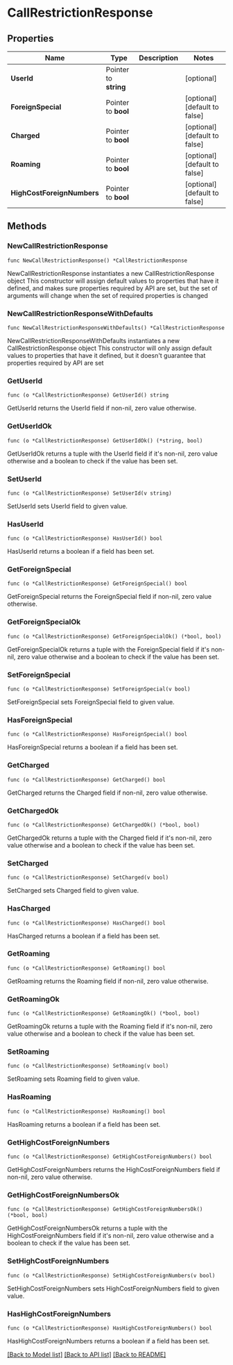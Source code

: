 # CallRestrictionResponse

## Properties

Name | Type | Description | Notes
------------ | ------------- | ------------- | -------------
**UserId** | Pointer to **string** |  | [optional] 
**ForeignSpecial** | Pointer to **bool** |  | [optional] [default to false]
**Charged** | Pointer to **bool** |  | [optional] [default to false]
**Roaming** | Pointer to **bool** |  | [optional] [default to false]
**HighCostForeignNumbers** | Pointer to **bool** |  | [optional] [default to false]

## Methods

### NewCallRestrictionResponse

`func NewCallRestrictionResponse() *CallRestrictionResponse`

NewCallRestrictionResponse instantiates a new CallRestrictionResponse object
This constructor will assign default values to properties that have it defined,
and makes sure properties required by API are set, but the set of arguments
will change when the set of required properties is changed

### NewCallRestrictionResponseWithDefaults

`func NewCallRestrictionResponseWithDefaults() *CallRestrictionResponse`

NewCallRestrictionResponseWithDefaults instantiates a new CallRestrictionResponse object
This constructor will only assign default values to properties that have it defined,
but it doesn't guarantee that properties required by API are set

### GetUserId

`func (o *CallRestrictionResponse) GetUserId() string`

GetUserId returns the UserId field if non-nil, zero value otherwise.

### GetUserIdOk

`func (o *CallRestrictionResponse) GetUserIdOk() (*string, bool)`

GetUserIdOk returns a tuple with the UserId field if it's non-nil, zero value otherwise
and a boolean to check if the value has been set.

### SetUserId

`func (o *CallRestrictionResponse) SetUserId(v string)`

SetUserId sets UserId field to given value.

### HasUserId

`func (o *CallRestrictionResponse) HasUserId() bool`

HasUserId returns a boolean if a field has been set.

### GetForeignSpecial

`func (o *CallRestrictionResponse) GetForeignSpecial() bool`

GetForeignSpecial returns the ForeignSpecial field if non-nil, zero value otherwise.

### GetForeignSpecialOk

`func (o *CallRestrictionResponse) GetForeignSpecialOk() (*bool, bool)`

GetForeignSpecialOk returns a tuple with the ForeignSpecial field if it's non-nil, zero value otherwise
and a boolean to check if the value has been set.

### SetForeignSpecial

`func (o *CallRestrictionResponse) SetForeignSpecial(v bool)`

SetForeignSpecial sets ForeignSpecial field to given value.

### HasForeignSpecial

`func (o *CallRestrictionResponse) HasForeignSpecial() bool`

HasForeignSpecial returns a boolean if a field has been set.

### GetCharged

`func (o *CallRestrictionResponse) GetCharged() bool`

GetCharged returns the Charged field if non-nil, zero value otherwise.

### GetChargedOk

`func (o *CallRestrictionResponse) GetChargedOk() (*bool, bool)`

GetChargedOk returns a tuple with the Charged field if it's non-nil, zero value otherwise
and a boolean to check if the value has been set.

### SetCharged

`func (o *CallRestrictionResponse) SetCharged(v bool)`

SetCharged sets Charged field to given value.

### HasCharged

`func (o *CallRestrictionResponse) HasCharged() bool`

HasCharged returns a boolean if a field has been set.

### GetRoaming

`func (o *CallRestrictionResponse) GetRoaming() bool`

GetRoaming returns the Roaming field if non-nil, zero value otherwise.

### GetRoamingOk

`func (o *CallRestrictionResponse) GetRoamingOk() (*bool, bool)`

GetRoamingOk returns a tuple with the Roaming field if it's non-nil, zero value otherwise
and a boolean to check if the value has been set.

### SetRoaming

`func (o *CallRestrictionResponse) SetRoaming(v bool)`

SetRoaming sets Roaming field to given value.

### HasRoaming

`func (o *CallRestrictionResponse) HasRoaming() bool`

HasRoaming returns a boolean if a field has been set.

### GetHighCostForeignNumbers

`func (o *CallRestrictionResponse) GetHighCostForeignNumbers() bool`

GetHighCostForeignNumbers returns the HighCostForeignNumbers field if non-nil, zero value otherwise.

### GetHighCostForeignNumbersOk

`func (o *CallRestrictionResponse) GetHighCostForeignNumbersOk() (*bool, bool)`

GetHighCostForeignNumbersOk returns a tuple with the HighCostForeignNumbers field if it's non-nil, zero value otherwise
and a boolean to check if the value has been set.

### SetHighCostForeignNumbers

`func (o *CallRestrictionResponse) SetHighCostForeignNumbers(v bool)`

SetHighCostForeignNumbers sets HighCostForeignNumbers field to given value.

### HasHighCostForeignNumbers

`func (o *CallRestrictionResponse) HasHighCostForeignNumbers() bool`

HasHighCostForeignNumbers returns a boolean if a field has been set.


[[Back to Model list]](../README.md#documentation-for-models) [[Back to API list]](../README.md#documentation-for-api-endpoints) [[Back to README]](../README.md)


